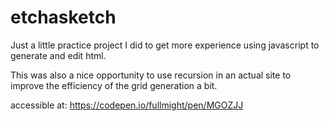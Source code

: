 # etchasketch
Just a little practice project I did to get more experience
using javascript to generate and edit html.

This was also a nice opportunity to use recursion in an actual site
to improve the efficiency of the grid generation a bit.

accessible at: https://codepen.io/fullmight/pen/MGOZJJ
